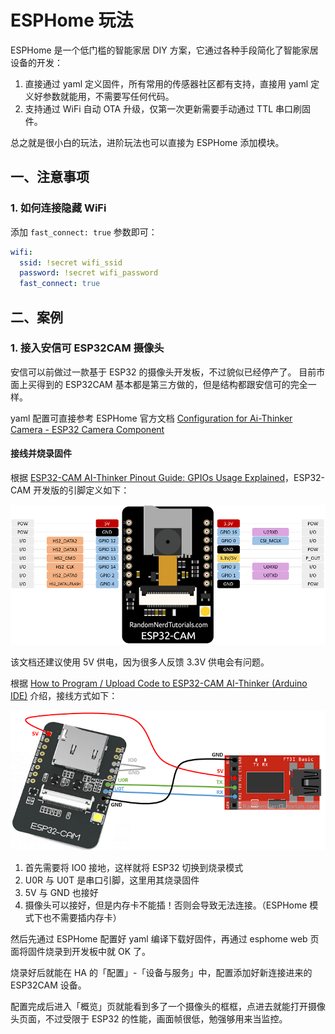 # ESPHome 玩法

ESPHome 是一个低门槛的智能家居 DIY 方案，它通过各种手段简化了智能家居设备的开发：

1. 直接通过 yaml 定义固件，所有常用的传感器社区都有支持，直接用 yaml 定义好参数就能用，不需要写任何代码。
2. 支持通过 WiFi 自动 OTA 升级，仅第一次更新需要手动通过 TTL 串口刷固件。

总之就是很小白的玩法，进阶玩法也可以直接为 ESPHome 添加模块。

## 一、注意事项

### 1. 如何连接隐藏 WiFi

添加 `fast_connect: true` 参数即可： 

```yaml
wifi:
  ssid: !secret wifi_ssid
  password: !secret wifi_password
  fast_connect: true
```


## 二、案例

### 1. 接入安信可 ESP32CAM 摄像头

安信可以前做过一款基于 ESP32 的摄像头开发板，不过貌似已经停产了。
目前市面上买得到的 ESP32CAM 基本都是第三方做的，但是结构都跟安信可的完全一样。

yaml 配置可直接参考 ESPHome 官方文档 [Configuration for Ai-Thinker Camera - ESP32 Camera Component](https://esphome.io/components/esp32_camera.html#configuration-for-ai-thinker-camera)

#### 接线并烧录固件

根据 [ESP32-CAM AI-Thinker Pinout Guide: GPIOs Usage Explained](https://randomnerdtutorials.com/esp32-cam-ai-thinker-pinout/)，ESP32-CAM 开发版的引脚定义如下：

![](./_img/ESP32-CAM-pinout-new.webp)

该文档还建议使用 5V 供电，因为很多人反馈 3.3V 供电会有问题。

根据 [How to Program / Upload Code to ESP32-CAM AI-Thinker (Arduino IDE)](https://randomnerdtutorials.com/program-upload-code-esp32-cam/) 介绍，接线方式如下：

![](_img/ESP32-CAM-FTDI-programmer-5V-supply.webp)

1. 首先需要将 IO0 接地，这样就将 ESP32 切换到烧录模式
2. U0R 与 U0T 是串口引脚，这里用其烧录固件
3. 5V 与 GND 也接好
4. 摄像头可以接好，但是内存卡不能插！否则会导致无法连接。（ESPHome 模式下也不需要插内存卡）

然后先通过 ESPHome 配置好 yaml 编译下载好固件，再通过 esphome web 页面将固件烧录到开发板中就 OK 了。

烧录好后就能在 HA 的「配置」-「设备与服务」中，配置添加好新连接进来的 ESP32CAM 设备。

配置完成后进入「概览」页就能看到多了一个摄像头的框框，点进去就能打开摄像头页面，不过受限于 ESP32 的性能，画面帧很低，勉强够用来当监控。
